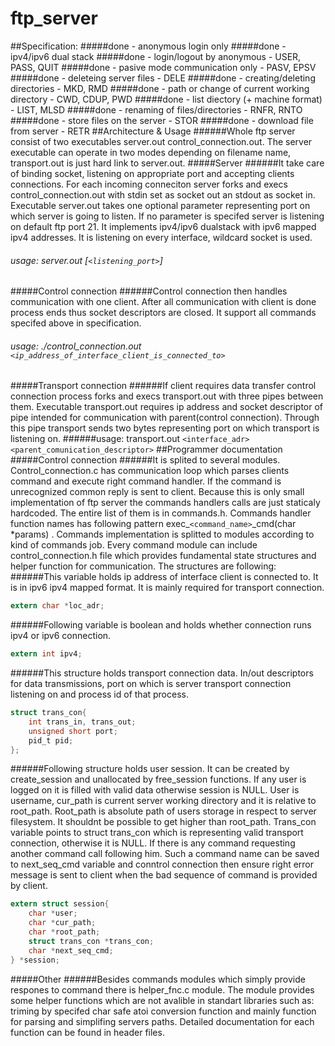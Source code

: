 # ftp_server
##Specification:
#####done - anonymous login only
#####done - ipv4/ipv6 dual stack
#####done - login/logout by anonymous - USER, PASS, QUIT
#####done - pasive mode communication only - PASV, EPSV
#####done - deleteing server files - DELE
#####done - creating/deleting directories - MKD, RMD
#####done - path or change of current working directory - CWD, CDUP, PWD
#####done - list diectory (+ machine format) - LIST, MLSD
#####done - renaming of files/directories - RNFR, RNTO
#####done - store files on the server - STOR
#####done - download file from server - RETR
##Architecture & Usage
######Whole ftp server consist of two executables server.out control_connection.out. The server executable can operate in two modes depending on filename name, transport.out is just hard link to server.out. 
#####Server
######It take care of binding socket, listening on appropriate port and accepting clients connections. For each incoming conneciton server forks and execs control_connection.out with stdin set as socket out an stdout as socket in. Executable server.out takes one optional parameter representing port on which server is going to listen. If no parameter is specifed server is listening on default ftp port 21. It implements ipv4/ipv6 dualstack with ipv6 mapped ipv4 addresses. It is listening on every interface, wildcard socket is used.
###### usage: server.out [`<listening_port>`]
#####Control connection
######Control connection then handles communication with one client. After all communication with client is done process ends thus socket descriptors are closed. It support all commands specifed above in specification. 
###### usage: ./control_connection.out `<ip_address_of_interface_client_is_connected_to>`
#####Transport connection
######If client requires data transfer control connection process forks and execs transport.out with three pipes between them. Executable transport.out requires ip address and socket descriptor of pipe intended for communication with parent(control connection). Through this pipe transport sends two bytes representing port on which transport is listening on. 
######usage: transport.out `<interface_adr> <parent_comunication_descriptor>`
##Programmer documentation
#####Control connection
######It is splited to several modules. Control_connection.c has communication loop which parses clients command and execute right command handler. If the command is unrecognized common reply is sent to client. Because this is only small implementation of ftp server the commands handlers calls are just staticaly hardcoded. The entire list of them is in commands.h. Commands handler function names has following pattern exec_`<command_name>`_cmd(char *params) . Commands implementation is splitted to modules according to kind of commands job. Every command module can include control_connection.h file which provides fundamental state structures and helper function for communication. The structures are following:
######This variable holds ip address of interface client is connected to. It is in ipv6 ipv4 mapped format. It is mainly required for transport connection.
```c
extern char *loc_adr;
```
######Following variable is boolean  and holds whether connection runs ipv4 or ipv6 connection.
```c
extern int ipv4;
```
######This structure holds transport connection data. In/out descriptors for data transmissions, port on which is server transport connection listening on and process id of that process.
```c
struct trans_con{
	int trans_in, trans_out;
	unsigned short port;
	pid_t pid;
};
```
######Following structure holds user session. It can be created by create_session and unallocated by free_session functions. If any user is logged on it is filled with valid data otherwise session is NULL. User is username, cur_path is current server working directory and it is relative to root_path. Root_path is absolute path of users storage in respect to server filesystem. It shouldnt be possible to get higher than root_path. Trans_con variable points to struct trans_con which is representing valid transport connection, otherwise it is NULL. If there is any command requesting another command call following him. Such a command name can be saved to next_seq_cmd variable and conntrol connection then ensure right error message is sent to client when the bad sequence of command is provided by client. 
```c
extern struct session{
	char *user;
	char *cur_path;
	char *root_path;
	struct trans_con *trans_con;
	char *next_seq_cmd;
} *session;
```
#####Other
######Besides commands modules which simply provide respones to command there is helper_fnc.c module. The module provides some helper functions which are not avalible in standart libraries such as: triming by specifed char safe atoi conversion function and mainly function for parsing and simplifing servers paths. Detailed documentation for each function can be found in header files.
